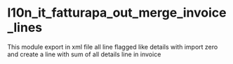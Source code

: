 # l10n_it_fatturapa_out_merge_invoice_lines
This module export in xml file all line flagged like details with import zero and create a line with sum of all details line in invoice
